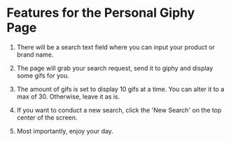 # Features for the Personal Giphy Page

1. There will be a search text field where you can input your product or brand name.

2. The page will grab your search request, send it to giphy and display some gifs for you.

3. The amount of gifs is set to display 10 gifs at a time. You can alter it to a max of 30. Otherwise, leave it as is. 

4. If you want to conduct a new search, click the 'New Search' on the top center of the screen.

5. Most importantly, enjoy your day. 